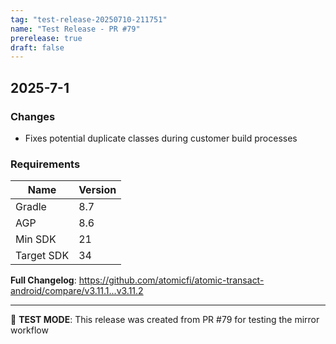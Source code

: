 ```yaml
---
tag: "test-release-20250710-211751"
name: "Test Release - PR #79"
prerelease: true
draft: false
---
```


## 2025-7-1

### Changes

- Fixes potential duplicate classes during customer build processes

### Requirements

| Name | Version |
|----------|----------|
| Gradle | 8.7 |
| AGP | 8.6 |
| Min SDK  | 21 |
| Target SDK | 34 |

**Full Changelog**: https://github.com/atomicfi/atomic-transact-android/compare/v3.11.1...v3.11.2

---
🧪 **TEST MODE**: This release was created from PR #79 for testing the mirror workflow
